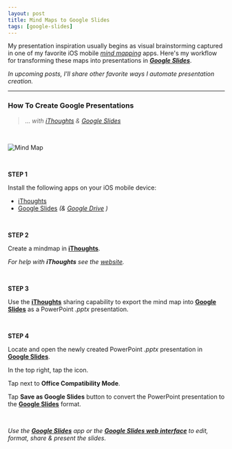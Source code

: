 ```yaml
---
layout: post
title: Mind Maps to Google Slides
tags: [google-slides]
---
```


My presentation inspiration usually begins as visual brainstorming captured in one of my favorite iOS mobile *[mind mapping](https://en.wikipedia.org/wiki/Mind_map)* apps.  Here's my workflow for transforming these maps into presentations in ***[Google Slides](https://www.google.com/slides/about/)***.

*In upcoming posts, I'll share other favorite ways I automate presentation creation.*

---

### How To Create Google Presentations

> ... *with [iThoughts](http://toketaware.com/ithoughts-ios/) & [Google Slides](https://www.google.com/slides/about/)* 

<br>

![Mind Map]({{site.baseurl}}/images/2015-12-02-mind-map.jpg)

<br>


**STEP 1**

Install the following apps on your iOS mobile device:

* [iThoughts](https://itunes.apple.com/us/app/ithoughts-mindmap/id866786833?mt=8)
* [Google Slides](https://itunes.apple.com/us/app/google-slides/id879478102?mt=8) *(& [Google Drive](https://itunes.apple.com/us/app/google-drive-free-online-storage/id507874739?mt=8) )*


<br>

**STEP 2**

Create a mindmap in **[iThoughts](https://itunes.apple.com/us/app/ithoughts-mindmap/id866786833?mt=8)**.

<i class="fa fa-hand-o-right"></i> *For help with __iThoughts__ see the [website](http://toketaware.com/ithoughts-ios/).*

<br>

**STEP 3**

Use the __[iThoughts](https://itunes.apple.com/us/app/ithoughts-mindmap/id866786833?mt=8)__ sharing capability to export the mind map into **[Google Slides](https://itunes.apple.com/us/app/google-slides/id879478102?mt=8)** as a PowerPoint *.pptx* presentation.


<br>

**STEP 4**

Locate and open the newly created PowerPoint *.pptx* presentation in **[Google Slides](https://itunes.apple.com/us/app/google-slides/id879478102?mt=8)**.

In the top right, tap the **<i class="fa fa-ellipsis-v"></i>** icon.

Tap **<i class="fa fa-question-circle"></i>** next to **Office Compatibility Mode**.

Tap **Save as Google Slides** button to convert the PowerPoint presentation to the **[Google Slides](https://www.google.com/slides/about/)** format.

<br>

<i class="fa fa-pencil-square-o"></i>  *Use the __[Google Slides](https://itunes.apple.com/us/app/google-slides/id879478102?mt=8)__ app or the __[Google Slides web interface](https://docs.google.com/presentation)__ to edit, format, share & present the slides.*
